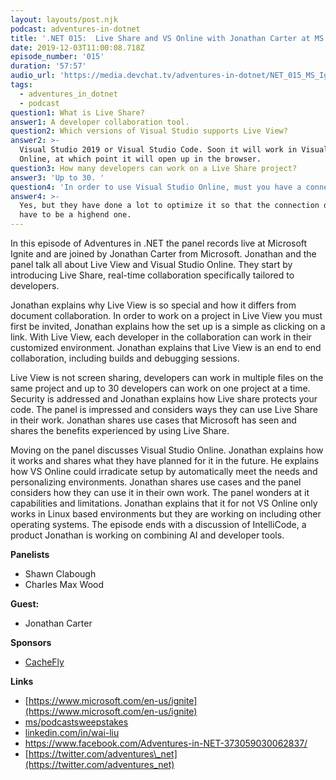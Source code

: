 ```yaml
---
layout: layouts/post.njk
podcast: adventures-in-dotnet
title: '.NET 015:  Live Share and VS Online with Jonathan Carter at MS Ignite'
date: 2019-12-03T11:00:08.718Z
episode_number: '015'
duration: '57:57'
audio_url: 'https://media.devchat.tv/adventures-in-dotnet/NET_015_MS_Ignite.mp3'
tags:
  - adventures_in_dotnet
  - podcast
question1: What is Live Share?
answer1: A developer collaboration tool.
question2: Which versions of Visual Studio supports Live View?
answer2: >-
  Visual Studio 2019 or Visual Studio Code. Soon it will work in Visual Studio
  Online, at which point it will open up in the browser.
question3: How many developers can work on a Live Share project?
answer3: 'Up to 30. '
question4: 'In order to use Visual Studio Online, must you have a connection?'
answer4: >-
  Yes, but they have done a lot to optimize it so that the connection does not
  have to be a highend one.
---
```

In this episode of Adventures in .NET the panel records live at Microsoft Ignite and are joined by Jonathan Carter from Microsoft. Jonathan and the panel talk all about Live View and Visual Studio Online. They start by introducing Live Share, real-time collaboration specifically tailored to developers. 

Jonathan explains why Live View is so special and how it differs from document collaboration. In order to work on a project in Live View you must first be invited, Jonathan explains how the set up is a simple as clicking on a link. With Live View, each developer in the collaboration can work in their customized environment. Jonathan explains that Live View is an end to end collaboration, including builds and debugging sessions. 

Live View is not screen sharing, developers can work in multiple files on the same project and up to 30 developers can work on one project at a time. Security is addressed and Jonathan explains how Live share protects your code. The panel is impressed and considers ways they can use Live Share in their work. Jonathan shares use cases that Microsoft has seen and shares the benefits experienced by using Live Share. 

Moving on the panel discusses Visual Studio Online. Jonathan explains how it works and shares what they have planned for it in the future. He explains how VS Online could irradicate setup by automatically meet the needs and personalizing environments. Jonathan shares use cases and the panel considers how they can use it in their own work. The panel wonders at it capabilities and limitations. Jonathan explains that it for not VS Online only works in Linux based environments but they are working on including other operating systems. The episode ends with a discussion of IntelliCode, a product Jonathan is working on combining AI and developer tools. 


**Panelists**

- Shawn Clabough
- Charles Max Wood

**Guest:**

- Jonathan Carter

**Sponsors**

- [CacheFly](https://www.cachefly.com/)

**Links**

- [https://www.microsoft.com/en-us/ignite](https://www.microsoft.com/en-us/ignite)
- [ms/podcastsweepstakes](https://forms.microsoft.com/Pages/ResponsePage.aspx?id=v4j5cvGGr0GRqy180BHbR6A3jm1fTq1Mgjyd2Qz8q4VUOU9EM1E4UllVR0dOSlYzWVhRVVlDMVYzSC4u)
- [linkedin.com/in/wai-liu](http://www.linkedin.com/in/wai-liu)
- [https://www.facebook.com/Adventures-in-NET-373059030062837/       ](https://www.facebook.com/Adventures-in-NET-373059030062837/)
- [https://twitter.com/adventures\_net](https://twitter.com/adventures_net)
